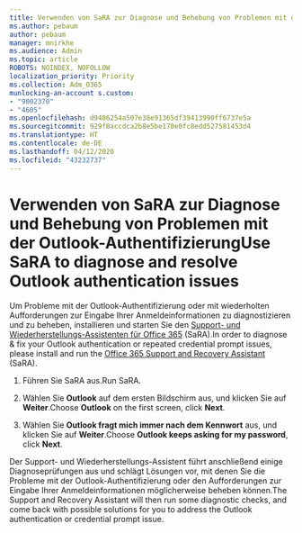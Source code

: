 ```yaml
---
title: Verwenden von SaRA zur Diagnose und Behebung von Problemen mit der Outlook-Authentifizierung
ms.author: pebaum
author: pebaum
manager: mnirkhe
ms.audience: Admin
ms.topic: article
ROBOTS: NOINDEX, NOFOLLOW
localization_priority: Priority
ms.collection: Adm_O365
munlocking-an-account s.custom:
- "9002370"
- "4605"
ms.openlocfilehash: d9486254a507e38e91365df39413990ff6737e5a
ms.sourcegitcommit: 929f8accdca2b8e5be170e0fc8edd527581453d4
ms.translationtype: HT
ms.contentlocale: de-DE
ms.lasthandoff: 04/12/2020
ms.locfileid: "43232737"
---
```

# <a name="use-sara-to-diagnose-and-resolve-outlook-authentication-issues"></a><span data-ttu-id="da25c-102">Verwenden von SaRA zur Diagnose und Behebung von Problemen mit der Outlook-Authentifizierung</span><span class="sxs-lookup"><span data-stu-id="da25c-102">Use SaRA to diagnose and resolve Outlook authentication issues</span></span>

<span data-ttu-id="da25c-103">Um Probleme mit der Outlook-Authentifizierung oder mit wiederholten Aufforderungen zur Eingabe Ihrer Anmeldeinformationen zu diagnostizieren und zu beheben, installieren und starten Sie den [Support- und Wiederherstellungs-Assistenten für Office 365](https://diagnostics.office.com/#/) (SaRA).</span><span class="sxs-lookup"><span data-stu-id="da25c-103">In order to diagnose & fix your Outlook authentication or repeated credential prompt issues, please install and run the [Office 365 Support and Recovery Assistant](https://diagnostics.office.com/#/) (SaRA).</span></span>

1. <span data-ttu-id="da25c-104">Führen Sie SaRA aus.</span><span class="sxs-lookup"><span data-stu-id="da25c-104">Run SaRA.</span></span>

2. <span data-ttu-id="da25c-105">Wählen Sie **Outlook** auf dem ersten Bildschirm aus, und klicken Sie auf **Weiter**.</span><span class="sxs-lookup"><span data-stu-id="da25c-105">Choose **Outlook** on the first screen, click **Next**.</span></span>

3. <span data-ttu-id="da25c-106">Wählen Sie **Outlook fragt mich immer nach dem Kennwort** aus, und klicken Sie auf **Weiter**.</span><span class="sxs-lookup"><span data-stu-id="da25c-106">Choose **Outlook keeps asking for my password**, click **Next**.</span></span>

<span data-ttu-id="da25c-107">Der Support- und Wiederherstellungs-Assistent führt anschließend einige Diagnoseprüfungen aus und schlägt Lösungen vor, mit denen Sie die Probleme mit der Outlook-Authentifizierung oder den Aufforderungen zur Eingabe Ihrer Anmeldeinformationen möglicherweise beheben können.</span><span class="sxs-lookup"><span data-stu-id="da25c-107">The Support and Recovery Assistant will then run some diagnostic checks, and come back with possible solutions for you to address the Outlook authentication or credential prompt issue.</span></span>
